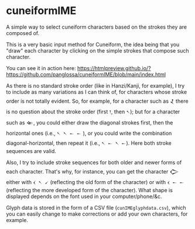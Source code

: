 # cuneiformIME
A simple way to select cuneiform characters based on the strokes they are composed of.

This is a very basic input method for Cuneiform, the idea being that you "draw" each character by clicking on the simple strokes that compose such character.

You can see it in action here: https://htmlpreview.github.io/?https://github.com/panglossa/cuneiformIME/blob/main/index.html

As there is no standard stroke order (like in Hanzi/Kanji, for example), I try to include as many variations as I can think of, for characters whose stroke order is not totally evident. So, for example, for a character such as 𒑟 there is no question about the stroke order (first `𒁹`, then `𒀹`); but for a character such as 𒑢, you could either draw the diagonal strokes first, then the horizontal ones (i.e., `𒀹 𒀹 𒀸 𒀸` ), or you could write the combination diagonal-horizontal, then repeat it (i.e., `𒀹 𒀸 𒀹 𒀸`). Here both stroke sequences are valid.

Also, I try to include stroke sequences for both older and newer forms of each character. That's why, for instance, you can get the character 𒀖 either with `𒌋 𒀹 𒍻` (reflecting the old form of the character) or with `𒌋 𒀸 𒀸` (reflecting the more developed form of the character). What shape is displayed depends on the font used in your computer/phone/&c.

Glyph data is stored in the form of a CSV file (`cunIMEglyphdata.csv`), which you can easily change to make corrections or add your own characters, for example.
